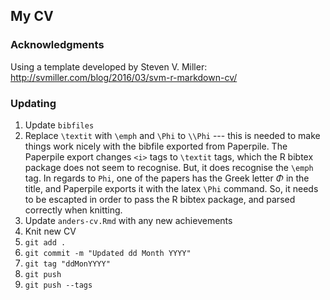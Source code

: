 ## My CV

### Acknowledgments

Using a template developed by Steven V. Miller: http://svmiller.com/blog/2016/03/svm-r-markdown-cv/

### Updating

1. Update `bibfiles`
2. Replace `\textit` with `\emph` and `\Phi` to `\\Phi` --- this is needed to
  make things work nicely with the bibfile exported from Paperpile.
  The Paperpile export changes `<i>` tags to `\textit` tags, which the 
  R bibtex package does not seem to recognise. But, it does recognise the 
  `\emph` tag. In regards to `Phi`, one of the papers has the Greek letter 
  $\Phi$ in the title, and Paperpile exports it with the latex `\Phi` command.
  So, it needs to be escapted in order to pass the R bibtex package, and 
  parsed correctly when knitting.
3. Update `anders-cv.Rmd` with any new achievements
4. Knit new CV
5. `git add .`
6. `git commit -m "Updated dd Month YYYY"`
7. `git tag "ddMonYYYY"`
8. `git push`
9. `git push --tags`